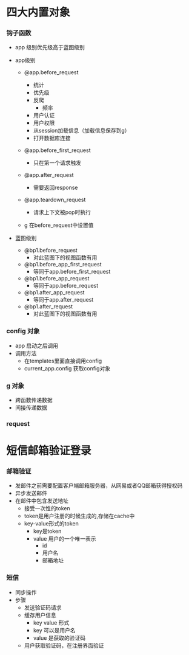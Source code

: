 # 四大内置对象
### 钩子函数 

* app 级别优先级高于蓝图级别
* app级别
    * @app.before_request
        * 统计
        * 优先级
        * 反爬
            * 频率
        * 用户认证
        * 用户权限
        * 从session加载信息（加载信息保存到g）
        * 打开数据库连接
    * @app.before_first_request
        * 只在第一个请求触发
        
    * @app.after_request
        * 需要返回response
        
    * @app.teardown_request
        * 请求上下文被pop时执行
     
    * g 在before_request中设置值
    
* 蓝图级别
    * @bp1.before_request
        * 对此蓝图下的视图函数有用
    * @bp1.before_app_first_request
        * 等同于app.before_first_request
    * @bp1.before_app_request
        * 等同于app.before_request
    * @bp1.after_app_request
        * 等同于app.after_request
    * @bp1.after_request
        * 对此蓝图下的视图函数有用
  
### config 对象

* app 启动之后调用
* 调用方法
    * 在templates里面直接调用config
    * current_app.config 获取config对象
    
### g 对象

* 跨函数传递数据
* 间接传递数据

### request

# 短信邮箱验证登录
### 邮箱验证
* 发邮件之前需要配置客户端邮箱服务器，从网易或者QQ邮箱获得授权码
* 异步发送邮件
* 在邮件中包含发送地址
    * 接受一次性的token
    * token是用户注册的时候生成的,存储在cache中
    * key-value形式的token
        * key是token
        * value 用户的一个唯一表示
            * id
            * 用户名
            * 邮箱地址

### 短信
* 同步操作
* 步骤
    * 发送验证码请求
    * 缓存用户信息
        * key value 形式
        * key 可以是用户名
        * value 是获取的验证码
    * 用户获取验证码，在注册界面验证
         
